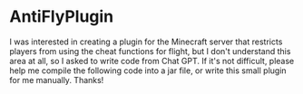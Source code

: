 # AntiFlyPlugin
I was interested in creating a plugin for the Minecraft server that restricts players from using the cheat functions for flight, but I don't understand this area at all, so I asked to write code from Chat GPT. If it's not difficult, please help me compile the following code into a jar file, or write this small plugin for me manually. Thanks!
